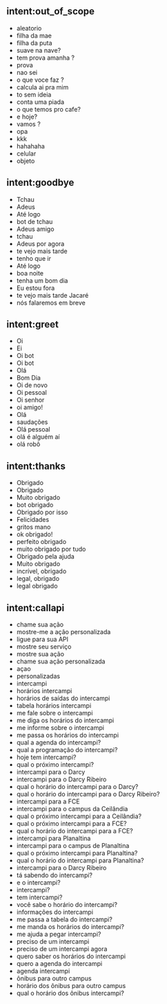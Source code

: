 <!--- Ele contém dados de treinamento nlu que você pode alimentar dados usando o formato .md ou .json, usaremos .md para simplificar. --> 

## intent:out_of_scope
- aleatorio
- filha da mae
- filha da puta
- suave na nave?
- tem prova amanha ?
- prova
- nao sei
- o que voce faz ?
- calcula ai pra mim
- to sem ideia
- conta uma piada
- o que temos pro cafe?
- e hoje?
- vamos ?
- opa
- kkk
- hahahaha
- celular
- objeto


## intent:goodbye <!--- The label of the intent --> 
- Tchau 			<!--- Training examples for intent 'bye'--> 
- Adeus
- Até logo
- bot de tchau
- Adeus amigo
- tchau
- Adeus por agora
- te vejo mais tarde
- tenho que ir
- Até logo
- boa noite
- tenha um bom dia
- Eu estou fora
- te vejo mais tarde Jacaré
- nós falaremos em breve

## intent:greet
- Oi
- Ei
- Oi bot
- Oi bot
- Olá
- Bom Dia
- Oi de novo
- Oi pessoal
- Oi senhor
- oi amigo!
- Olá
- saudações
- Olá pessoal
- olá é alguém aí
- olá robô

## intent:thanks
- Obrigado
- Obrigado
- Muito obrigado
- bot obrigado
- Obrigado por isso
- Felicidades
- gritos mano
- ok obrigado!
- perfeito obrigado
- muito obrigado por tudo
- Obrigado pela ajuda
- Muito obrigado
- incrível, obrigado
- legal, obrigado
- legal obrigado

## intent:callapi
- chame sua ação
- mostre-me a ação personalizada
- ligue para sua API
- mostre seu serviço
- mostre sua ação
- chame sua ação personalizada
- açao
- personalizadas
- intercampi
- horários intercampi
- horários de saídas do intercampi
- tabela horários intercampi
- me fale sobre o intercampi
- me diga os horários do intercampi
- me informe sobre o intercampi
- me passa os horários do intercampi
- qual a agenda do intercampi?
- qual a programação do intercampi?
- hoje tem intercampi?
- qual o próximo intercampi?
- intercampi para o Darcy
- intercampi para o Darcy Ribeiro
- qual o horário do intercampi para o Darcy?
- qual o horário do intercampi para o Darcy Ribeiro?
- intercampi para a FCE
- intercampi para o campus da Ceilândia
- qual o próximo intercampi para a Ceilândia?
- qual o próximo intercampi para a FCE?
- qual o horário do intercampi para a FCE?
- intercampi para Planaltina
- intercampi para o campus de Planaltina
- qual o próximo intercampi para Planaltina?
- qual o horário do intercampi para Planaltina?
- intercampi para o Darcy Ribeiro
- tá sabendo do intercampi?
- e o intercampi?
- intercampi?
- tem intercampi?
- você sabe o horário do intercampi?
- informações do intercampi
- me passa a tabela do intercampi?
- me manda os horários do intercampi?
- me ajuda a pegar intercampi?
- preciso de um intercampi
- preciso de um intercampi agora
- quero saber os horários do intercampi
- quero a agenda do intercampi
- agenda intercampi
- ônibus para outro campus
- horário dos ônibus para outro campus
- qual o horário dos ônibus intercampi?


